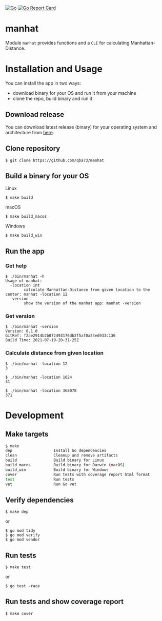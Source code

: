 [![Go](https://github.com/qba73/manhat/actions/workflows/go.yml/badge.svg)](https://github.com/qba73/manhat/actions/workflows/go.yml)
[![Go Report Card](https://goreportcard.com/badge/github.com/qba73/manhat)](https://goreportcard.com/report/github.com/qba73/manhat)


# manhat

Module ```manhat``` provides functions and a ```CLI``` for calculating Manhattan-Distance.

# Installation and Usage

You can install the app in two ways:

- download binary for your OS and run it from your machine
- clone the repo, build binary and run it

## Download release

You can download latest release (binary) for your operating system and architecture from [here](https://github.com/qba73/manhat/releases).

## Clone repository
```
$ git clone https://github.com/qba73/manhat
```

## Build a binary for your OS

Linux
```
$ make build
```
macOS
```
$ make build_macos
```
Windows
```
$ make build_win
```

## Run the app

### Get help
```
$ ./bin/manhat -h
Usage of manhat:
  -location int
    	calculate Manhattan-Distance from given location to the center: manhat -location 12
  -version
    	show the version of the manhat app: manhat -version
```

### Get version
```
$ ./bin/manhat -version
Version: 0.1.0
GitRef: f2ae2914b2b072493176db2f5af0a24ed933c136
Build Time: 2021-07-19-20-31-25Z
```

### Calculate distance from given location
```
$ ./bin/manhat -location 12
3
```
```
$ ./bin/manhat -location 1024
31
```
```
$ ./bin/manhat -location 368078
371
```

# Development
## Make targets
```bash
$ make
dep                  Install Go dependencies
clean                Cleanup and remove artifacts
build                Build binary for Linux
build_macos          Build binary for Darwin (macOS)
build_win            Build binary for Windows
cover                Run tests with coverage report html format
test                 Run tests
vet                  Run Go vet
```

## Verify dependencies
```
$ make dep
```
or
```
$ go mod tidy
$ go mod verify
$ go mod vendor
```

## Run tests
```
$ make test
```
or
```
$ go test -race 
```

## Run tests and show coverage report
```
$ make cover
```
